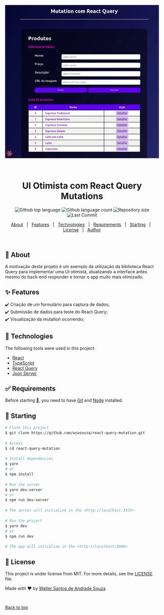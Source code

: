 <div align="center" id="top"> 
  <img src="./src/assets/demo.gif" alt="React Query Mutation" />

&#xa0;

</div>

<h1 align="center">UI Otimista com React Query Mutations</h1>

<p align="center">
  <img alt="Github top language" src="https://img.shields.io/github/languages/top/wsasouza/react-query-mutation?color=141852">

  <img alt="Github language count" src="https://img.shields.io/github/languages/count/wsasouza/react-query-mutation?color=141852">

  <img alt="Repository size" src="https://img.shields.io/github/repo-size/wsasouza/react-query-mutation?color=141852">

  <img alt="Last Commit" src="https://img.shields.io/github/last-commit/wsasouza/react-query-mutation?color=141852">
  
</p>

<p align="center">
  <a href="#dart-about">About</a> &#xa0; | &#xa0; 
  <a href="#sparkles-features">Features</a> &#xa0; | &#xa0;
  <a href="#rocket-technologies">Technologies</a> &#xa0; | &#xa0;
  <a href="#white_check_mark-requirements">Requirements</a> &#xa0; | &#xa0;
  <a href="#checkered_flag-starting">Starting</a> &#xa0; | &#xa0;
  <a href="#memo-license">License</a> &#xa0; | &#xa0;
  <a href="https://github.com/wsasouza" target="_blank">Author</a>
</p>

<br>

## :dart: About

A motivação deste projeto é um exemplo da utilização da biblioteca React Query para implementar uma UI otimista, atualizando a interface antes mesmo do back-end responder e tornar o app muito mais otimizado.

## :sparkles: Features

:heavy_check_mark: Criação de um formulário para captura de dados;\
:heavy_check_mark: Submissão de dados para teste do React Query;\
:heavy_check_mark: Visualização da mutation ocorrendo;

## :rocket: Technologies

The following tools were used in this project:

- [React](https://pt-br.reactjs.org/)
- [TypeScript](https://www.typescriptlang.org/)
- [React Query](https://react-query-v3.tanstack.com/)
- [Json Server](https://github.com/typicode/json-server)

## :white_check_mark: Requirements

Before starting :checkered_flag:, you need to have [Git](https://git-scm.com) and [Node](https://nodejs.org/en/) installed.

## :checkered_flag: Starting

```bash
# Clone this project
$ git clone https://github.com/wsasouza/react-query-mutation.git

# Access
$ cd react-query-mutation

# Install dependencies
$ yarn
# or
$ npm install

# Run the server
$ yarn dev:server
# or
$ npm run dev:server

# The server will initialize in the <http://localhost:3333>

# Run the project
$ yarn dev
# or
$ npm run dev

# The app will initialize in the <http://localhost:3000>
```

## :memo: License

This project is under license from MIT. For more details, see the [LICENSE](LICENSE.md) file.

Made with :heart: by <a href="https://github.com/wsasouza" target="_blank">Walter Santos de Andrade Souza</a>

&#xa0;

<a href="#top">Back to top</a>

